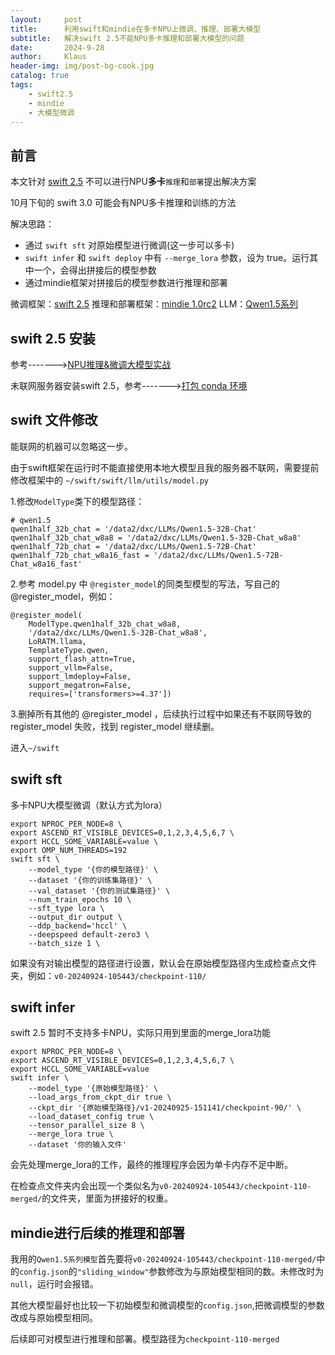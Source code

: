 ```yaml
---
layout:     post
title:      利用swift和mindie在多卡NPU上微调、推理、部署大模型
subtitle:   解决swift 2.5不能NPU多卡推理和部署大模型的问题
date:       2024-9-28
author:     Klaus
header-img: img/post-bg-cook.jpg
catalog: true
tags:
    - swift2.5
    - mindie
    - 大模型微调
---
```


## 前言

本文针对 [swift 2.5](https://github.com/modelscope/swift) 不可以进行NPU**多卡**`推理`和`部署`提出解决方案

10月下旬的 swift 3.0 可能会有NPU多卡推理和训练的方法

解决思路：

- 通过 `swift sft` 对原始模型进行微调(这一步可以多卡)
- `swift infer` 和 `swift deploy` 中有 `--merge_lora` 参数，设为 true。运行其中一个，会得出拼接后的模型参数
- 通过mindie框架对拼接后的模型参数进行推理和部署

微调框架：[swift 2.5](https://github.com/modelscope/swift)
推理和部署框架：[mindie 1.0rc2](https://www.hiascend.com/developer/ascendhub/detail/af85b724a7e5469ebd7ea13c3439d48f)
LLM：[Qwen1.5系列](https://modelscope.cn/organization/qwen?tab=model)

## swift 2.5 安装

参考------->[NPU推理&微调大模型实战](https://developer.aliyun.com/article/1503494)

未联网服务器安装swift 2.5，参考------->[打包 conda 环境](https://klaus-duan.github.io/2024/09/04/打包conda环境/)

## swift 文件修改

能联网的机器可以忽略这一步。

由于swift框架在运行时不能直接使用本地大模型且我的服务器不联网，需要提前修改框架中的 `~/swift/swift/llm/utils/model.py`

1.修改`ModelType`类下的模型路径：

    # qwen1.5
    qwen1half_32b_chat = '/data2/dxc/LLMs/Qwen1.5-32B-Chat'
    qwen1half_32b_chat_w8a8 = '/data2/dxc/LLMs/Qwen1.5-32B-Chat_w8a8'
    qwen1half_72b_chat = '/data2/dxc/LLMs/Qwen1.5-72B-Chat'
    qwen1half_72b_chat_w8a16_fast = '/data2/dxc/LLMs/Qwen1.5-72B-Chat_w8a16_fast'

2.参考 model.py 中 `@register_model`的同类型模型的写法，写自己的@register_model，例如：

	@register_model(
    	ModelType.qwen1half_32b_chat_w8a8,
    	'/data2/dxc/LLMs/Qwen1.5-32B-Chat_w8a8',
    	LoRATM.llama,
    	TemplateType.qwen,
    	support_flash_attn=True,
    	support_vllm=False,
    	support_lmdeploy=False,
    	support_megatron=False,
    	requires=['transformers>=4.37'])

3.删掉所有其他的 @register\_model ，后续执行过程中如果还有不联网导致的 register\_model 失败，找到 register\_model 继续删。

进入`~/swift`
## swift sft

多卡NPU大模型微调（默认方式为lora）

```
export NPROC_PER_NODE=8 \
export ASCEND_RT_VISIBLE_DEVICES=0,1,2,3,4,5,6,7 \
export HCCL_SOME_VARIABLE=value \
export OMP_NUM_THREADS=192
swift sft \
    --model_type '{你的模型路径}' \
    --dataset '{你的训练集路径}' \
    --val_dataset '{你的测试集路径}' \
    --num_train_epochs 10 \
    --sft_type lora \
    --output_dir output \
    --ddp_backend='hccl' \
    --deepspeed default-zero3 \
    --batch_size 1 \
```

如果没有对输出模型的路径进行设置，默认会在原始模型路径内生成检查点文件夹，例如：`v0-20240924-105443/checkpoint-110/`

## swift infer 

swift 2.5 暂时不支持多卡NPU，实际只用到里面的merge_lora功能

```
export NPROC_PER_NODE=8 \
export ASCEND_RT_VISIBLE_DEVICES=0,1,2,3,4,5,6,7 \
export HCCL_SOME_VARIABLE=value
swift infer \
    --model_type '{原始模型路径}' \
    --load_args_from_ckpt_dir true \
    --ckpt_dir '{原始模型路径}/v1-20240925-151141/checkpoint-90/' \
    --load_dataset_config true \
    --tensor_parallel_size 8 \
    --merge_lora true \
    --dataset '你的输入文件'
```

会先处理merge_lora的工作，最终的推理程序会因为单卡内存不足中断。

在检查点文件夹内会出现一个类似名为`v0-20240924-105443/checkpoint-110-merged/`的文件夹，里面为拼接好的权重。

## mindie进行后续的推理和部署

我用的`Qwen1.5系列模型`首先要将`v0-20240924-105443/checkpoint-110-merged/`中的`config.json`的`"sliding_window"`参数修改为与原始模型相同的数。未修改时为`null`，运行时会报错。

其他大模型最好也比较一下初始模型和微调模型的`config.json`,把微调模型的参数改成与原始模型相同。

后续即可对模型进行推理和部署。模型路径为`checkpoint-110-merged`
